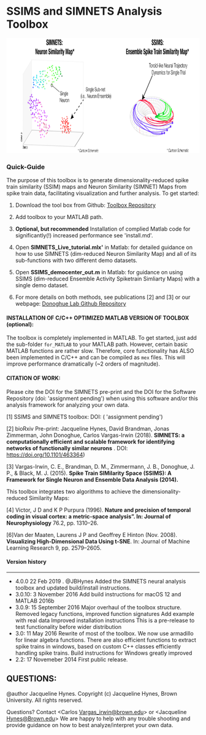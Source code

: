 
# SSIMS and SIMNETS Analysis Toolbox

<p align="center"> <img src="images/SIMILARITY MAPS_schematics-03.png" alt="Fig 1. SIMNETS" class="inline" width="800" height="300"/>  </p>

### Quick-Guide ####
The purpose of this toolbox is to generate dimensionality-reduced spike train similarity (SSIM) maps and Neuron Similarity (SIMNET) Maps from spike train data, facilitating visualization and further analysis.  To get started: 



1. Download the tool box from Github: [Toolbox Repository](https://github.com/DonoghueLab/SIMNETS) 

2. Add toolbox to your MATLAB path.

3. **Optional, but recommended** Installation of complied Matlab code for significantly(!) increased performance see 'install.md'. 

4. Open **SIMNETS_Live_tutorial.mlx'** in Matlab: for detailed guidance on how to use SIMNETS (dim-reduced Neuron Similarity Map) and all of its sub-functions with two different demo datasets. 

5. Open **SSIMS_democenter_out.m** in Matlab: for guidance on using SSIMS (dim-reduced Ensemble Activity Spiketrain Simliarty Maps) with a single demo dataset.  

6. For more details on both methods, see publications [2] and [3] or our webpage: [Donoghue Lab Github Repository](https://donoghuelab.github.io/SSIMS-and-SIMNETS-Analysis-Toolbox/) 



#### INSTALLATION OF C/C++ OPTIMIZED MATLAB VERSION OF TOOLBOX (optional): ####
The toolbox is completely implemented in MATLAB. To get started, just add the sub-folder `for_MATLAB` to your MATLAB path. However, certain basic MATLAB functions are rather slow. Therefore, core functionality has ALSO been implemented in C/C++ and can be compiled as `mex` files. This will improve performance dramatically (~2 orders of magnitude). 

#### CITATION OF WORK: ####
Please cite the DOI for the SIMNETS pre-print and the DOI for the Software Repository (doi: 'assignment pending') when using this software and/or this analysis framework for analyzing your own data. 

[1] SSIMS and SIMNETS toolbox: DOI: ( 'assignment pending')  

[2] bioRxiv Pre-print: Jacqueline Hynes, David Brandman,  Jonas Zimmerman, John Donoghue, Carlos Vargas-Irwin (2018). **SIMNETS: a computationally efficient and scalable framework for identifying networks of functionally similar neurons** . DOI: https://doi.org/10.1101/463364) 

[3] Vargas-Irwin, C. E., Brandman, D. M., Zimmermann, J. B., Donoghue, J. P., & Black, M. J. (2015).  **Spike Train SIMilarity Space (SSIMS): A Framework for Single Neuron and Ensemble Data Analysis (2014).** 

This toolbox integrates two algorithms to achieve the dimensionality-reduced Similarity Maps:

[4] Victor, J D and K P Purpura (1996). **Nature and precision of temporal coding in visual cortex: a metric-space analysis”. In: Journal of Neurophysiology** 76.2, pp. 1310–26.

[6]Van der Maaten, Laurens J P and Geoffrey E Hinton (Nov. 2008). **Visualizing High-Dimensional Data Using t-SNE**. In: Journal of Machine Learning Research 9, pp. 2579–2605.

#### Version history ####
------------------------

*   4.0.0  22 Feb 2019 . @JBHynes
  Added the SIMNETS neural analysis toolbox and updated build/install instructions. 
*   3.0.10: 3 November 2016
  Add build instructions for macOS 12 and MATLAB 2016b
*   3.0.9:  15 September 2016
  Major overhaul of the toolbox structure.
  Removed legacy functions, improved function signatures
  Add example with real data
  Improved installation instructions
  This is a pre-release to test functionality before wider distribution
*   3.0:    11 May 2016
	Rewrite of most of the toolbox. We now use armadillo for linear algebra functions.
	There are also efficient functions to extract spike trains in windows, based
	on custom C++ classes efficiently handling spike trains.
	Build instructions for Windows greatly improved
*   2.2:    17 Novemeber 2014
    First public release.



## QUESTIONS: 
@author Jacqueline Hynes. Copyright (c) Jacqueline Hynes, Brown University. All rights reserved.

Questions? Contact <Carlos Vargas_irwin@brown.edu> or <Jacqueline Hynes@Brown.edu>
We are happy to help with any trouble shooting and provide guidance on how to best analyze/interpret your own data.

